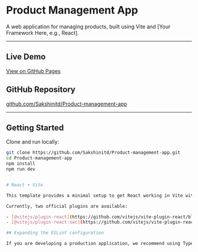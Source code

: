 # Product Management App

A web application for managing products, built using Vite and [Your Framework Here, e.g., React].

---

## Live Demo

 [View on GitHub Pages](https://sakshinitd.github.io/Product-management-app/)

## GitHub Repository

 [github.com/Sakshinitd/Product-management-app](https://github.com/Sakshinitd/Product-management-app)

---

## Getting Started

Clone and run locally:

```bash
git clone https://github.com/Sakshinitd/Product-management-app.git
cd Product-management-app
npm install
npm run dev


# React + Vite

This template provides a minimal setup to get React working in Vite with HMR and some ESLint rules.

Currently, two official plugins are available:

- [@vitejs/plugin-react](https://github.com/vitejs/vite-plugin-react/blob/main/packages/plugin-react) uses [Babel](https://babeljs.io/) for Fast Refresh
- [@vitejs/plugin-react-swc](https://github.com/vitejs/vite-plugin-react/blob/main/packages/plugin-react-swc) uses [SWC](https://swc.rs/) for Fast Refresh

## Expanding the ESLint configuration

If you are developing a production application, we recommend using TypeScript with type-aware lint rules enabled. Check out the [TS template](https://github.com/vitejs/vite/tree/main/packages/create-vite/template-react-ts) for information on how to integrate TypeScript and [`typescript-eslint`](https://typescript-eslint.io) in your project.
